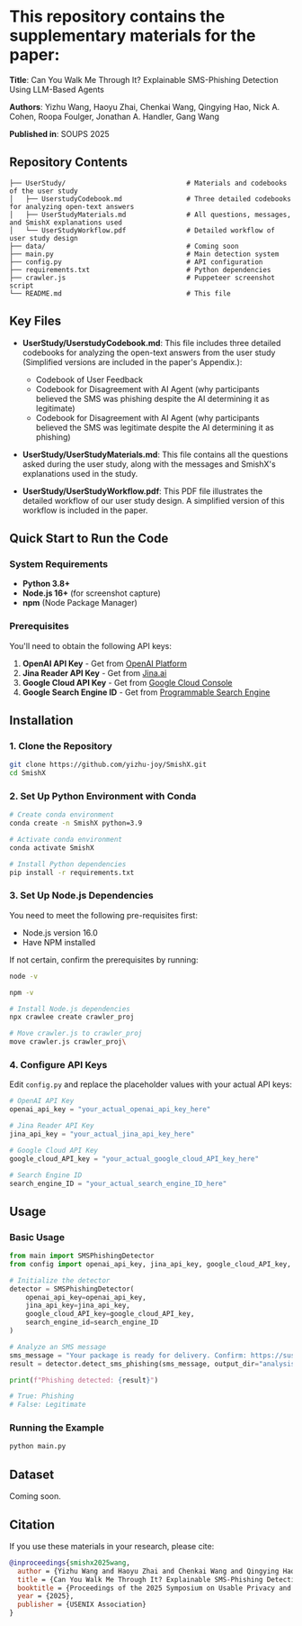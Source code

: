 # This repository contains the supplementary materials for the paper:
**Title**: Can You Walk Me Through It? Explainable SMS-Phishing Detection Using LLM-Based Agents

**Authors**: Yizhu Wang, Haoyu Zhai, Chenkai Wang, Qingying Hao, Nick A. Cohen, Roopa Foulger, Jonathan A. Handler, Gang Wang

**Published in**: SOUPS 2025


## Repository Contents

```
├── UserStudy/                              # Materials and codebooks of the user study
│   ├── UserstudyCodebook.md                # Three detailed codebooks for analyzing open-text answers
│   ├── UserStudyMaterials.md               # All questions, messages, and SmishX explanations used
│   └── UserStudyWorkflow.pdf               # Detailed workflow of user study design
├── data/                                   # Coming soon
├── main.py                                 # Main detection system
├── config.py                               # API configuration
├── requirements.txt                        # Python dependencies
├── crawler.js                              # Puppeteer screenshot script
└── README.md                               # This file
```

## Key Files

- **UserStudy/UserstudyCodebook.md**: This file includes three detailed codebooks for analyzing the open-text answers from the user study (Simplified versions are included in the paper's Appendix.):
  - Codebook of User Feedback
  - Codebook for Disagreement with AI Agent (why participants believed the SMS was phishing despite the AI determining it as legitimate)
  - Codebook for Disagreement with AI Agent (why participants believed the SMS was legitimate despite the AI determining it as phishing)

- **UserStudy/UserStudyMaterials.md**: This file contains all the questions asked during the user study, along with the messages and SmishX's explanations used in the study.

- **UserStudy/UserStudyWorkflow.pdf**: This PDF file illustrates the detailed workflow of our user study design. A simplified version of this workflow is included in the paper.


## Quick Start to Run the Code

### System Requirements

- **Python 3.8+**
- **Node.js 16+** (for screenshot capture)
- **npm** (Node Package Manager)

### Prerequisites

You'll need to obtain the following API keys:

1. **OpenAI API Key** - Get from [OpenAI Platform](https://platform.openai.com/api-keys)
2. **Jina Reader API Key** - Get from [Jina.ai](https://jina.ai/reader/)
3. **Google Cloud API Key** - Get from [Google Cloud Console](https://console.cloud.google.com/apis/credentials)
4. **Google Search Engine ID** - Get from [Programmable Search Engine](https://programmablesearchengine.google.com/controlpanel/all)

## Installation

### 1. Clone the Repository

```bash
git clone https://github.com/yizhu-joy/SmishX.git
cd SmishX
```

### 2. Set Up Python Environment with Conda

```bash
# Create conda environment
conda create -n SmishX python=3.9

# Activate conda environment
conda activate SmishX

# Install Python dependencies
pip install -r requirements.txt
```

### 3. Set Up Node.js Dependencies
You need to meet the following pre-requisites first:
- Node.js version 16.0
- Have NPM installed
  
If not certain, confirm the prerequisites by running:
```bash
node -v
```
```bash
npm -v
```

```bash
# Install Node.js dependencies
npx crawlee create crawler_proj

# Move crawler.js to crawler_proj
move crawler.js crawler_proj\
```

### 4. Configure API Keys

Edit `config.py` and replace the placeholder values with your actual API keys:
 ```python
 # OpenAI API Key
 openai_api_key = "your_actual_openai_api_key_here"
 
 # Jina Reader API Key
 jina_api_key = "your_actual_jina_api_key_here"
 
 # Google Cloud API Key
 google_cloud_API_key = "your_actual_google_cloud_API_key_here"
 
 # Search Engine ID
 search_engine_ID = "your_actual_search_engine_ID_here"
```


## Usage

### Basic Usage

```python
from main import SMSPhishingDetector
from config import openai_api_key, jina_api_key, google_cloud_API_key, search_engine_ID

# Initialize the detector
detector = SMSPhishingDetector(
    openai_api_key=openai_api_key,
    jina_api_key=jina_api_key,
    google_cloud_API_key=google_cloud_API_key,
    search_engine_id=search_engine_ID
)

# Analyze an SMS message
sms_message = "Your package is ready for delivery. Confirm: https://suspicious-link.com"
result = detector.detect_sms_phishing(sms_message, output_dir="analysis_results")

print(f"Phishing detected: {result}")

# True: Phishing
# False: Legitimate
```

### Running the Example

```bash
python main.py
```

## Dataset
Coming soon.


## Citation

If you use these materials in your research, please cite:

```bibtex
@inproceedings{smishx2025wang,
  author = {Yizhu Wang and Haoyu Zhai and Chenkai Wang and Qingying Hao and Nick A. Cohen and Roopa Foulger and Jonathan A. Handler and Gang Wang},
  title = {Can You Walk Me Through It? Explainable SMS-Phishing Detection Using LLM-Based Agents},
  booktitle = {Proceedings of the 2025 Symposium on Usable Privacy and Security (SOUPS)},
  year = {2025},
  publisher = {USENIX Association}
}
```


